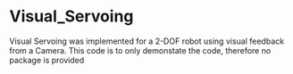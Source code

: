 # Visual_Servoing
Visual Servoing was implemented for a 2-DOF robot using visual feedback from a Camera.
This code is to only demonstate the code, therefore no package is provided
